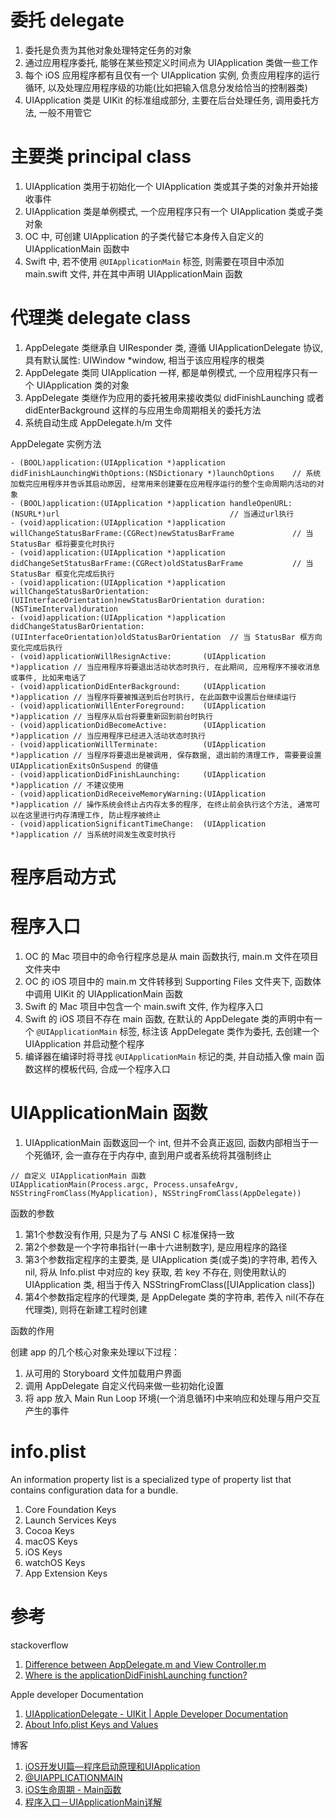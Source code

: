 # 委托 delegate

1. 委托是负责为其他对象处理特定任务的对象
2. 通过应用程序委托, 能够在某些预定义时间点为 UIApplication 类做一些工作
3. 每个 iOS 应用程序都有且仅有一个 UIApplication 实例, 负责应用程序的运行循环, 以及处理应用程序级的功能(比如把输入信息分发给恰当的控制器类)
4. UIApplication 类是 UIKit 的标准组成部分, 主要在后台处理任务, 调用委托方法, 一般不用管它

# 主要类 principal class

1. UIApplication 类用于初始化一个 UIApplication 类或其子类的对象并开始接收事件
2. UIApplication 类是单例模式, 一个应用程序只有一个 UIApplication 类或子类对象
3. OC 中, 可创建 UIApplication 的子类代替它本身传入自定义的 UIApplicationMain 函数中
4. Swift 中, 若不使用 `@UIApplicationMain` 标签, 则需要在项目中添加 main.swift 文件, 并在其中声明 UIApplicationMain 函数

# 代理类 delegate class

1. AppDelegate 类继承自 UIResponder 类, 遵循 UIApplicationDelegate 协议, 具有默认属性: UIWindow \*window, 相当于该应用程序的根类
2. AppDelegate 类同 UIApplication 一样, 都是单例模式, 一个应用程序只有一个 UIApplication 类的对象
3. AppDelegate 类继作为应用的委托被用来接收类似 didFinishLaunching 或者 didEnterBackground 这样的与应用生命周期相关的委托方法
4. 系统自动生成 AppDelegate.h/m 文件

AppDelegate 实例方法

```
- (BOOL)application:(UIApplication *)application didFinishLaunchingWithOptions:(NSDictionary *)launchOptions	// 系统加载完应用程序并告诉其启动原因, 经常用来创建要在应用程序运行的整个生命周期内活动的对象
- (BOOL)application:(UIApplication *)application handleOpenURL:(NSURL*)url										// 当通过url执行
- (void)application:(UIApplication *)application willChangeStatusBarFrame:(CGRect)newStatusBarFrame				// 当 StatusBar 框将要变化时执行
- (void)application:(UIApplication *)application didChangeSetStatusBarFrame:(CGRect)oldStatusBarFrame			// 当 StatusBar 框变化完成后执行
- (void)application:(UIApplication *)application willChangeStatusBarOrientation:(UIInterfaceOrientation)newStatusBarOrientation duration:(NSTimeInterval)duration
- (void)application:(UIApplication *)application didChangeStatusBarOrientation:(UIInterfaceOrientation)oldStatusBarOrientation	// 当 StatusBar 框方向变化完成后执行
- (void)applicationWillResignActive:       (UIApplication *)application	// 当应用程序将要退出活动状态时执行, 在此期间, 应用程序不接收消息或事件, 比如来电话了
- (void)applicationDidEnterBackground:     (UIApplication *)application	// 当程序将要被推送到后台时执行, 在此函数中设置后台继续运行
- (void)applicationWillEnterForeground:    (UIApplication *)application	// 当程序从后台将要重新回到前台时执行
- (void)applicationDidBecomeActive:        (UIApplication *)application	// 当应用程序已经进入活动状态时执行
- (void)applicationWillTerminate:          (UIApplication *)application	// 当程序将要退出是被调用, 保存数据, 退出前的清理工作, 需要要设置 UIApplicationExitsOnSuspend 的键值
- (void)applicationDidFinishLaunching:     (UIApplication *)application	// 不建议使用
- (void)applicationDidReceiveMemoryWarning:(UIApplication *)application	// 操作系统会终止占内存太多的程序, 在终止前会执行这个方法, 通常可以在这里进行内存清理工作, 防止程序被终止
- (void)applicationSignificantTimeChange:  (UIApplication *)application	// 当系统时间发生改变时执行
```

# 程序启动方式



# 程序入口

1. OC 的 Mac 项目中的命令行程序总是从 main 函数执行, main.m 文件在项目文件夹中
2. OC 的 iOS 项目中的 main.m 文件转移到 Supporting Files 文件夹下, 函数体中调用 UIKit 的 UIApplicationMain 函数
1. Swift 的 Mac 项目中包含一个 main.swift 文件, 作为程序入口
2. Swift 的 iOS 项目不存在 main 函数, 在默认的 AppDelegate 类的声明中有一个 `@UIApplicationMain` 标签, 标注该 AppDelegate 类作为委托, 去创建一个 UIApplication 并启动整个程序
3. 编译器在编译时将寻找 `@UIApplicationMain` 标记的类, 并自动插入像 main 函数这样的模板代码, 合成一个程序入口

# UIApplicationMain 函数

1. UIApplicationMain 函数返回一个 int, 但并不会真正返回, 函数内部相当于一个死循环, 会一直存在于内存中, 直到用户或者系统将其强制终止

```
// 自定义 UIApplicationMain 函数
UIApplicationMain(Process.argc, Process.unsafeArgv, NSStringFromClass(MyApplication), NSStringFromClass(AppDelegate))
```

函数的参数

1. 第1个参数没有作用, 只是为了与 ANSI C 标准保持一致
2. 第2个参数是一个字符串指针(一串十六进制数字), 是应用程序的路径
3. 第3个参数指定程序的主要类, 是 UIApplication 类(或子类)的字符串, 若传入 nil, 将从 Info.plist 中对应的 key 获取, 若 key 不存在, 则使用默认的 UIApplication 类, 相当于传入 NSStringFromClass([UIApplication class])
4. 第4个参数指定程序的代理类, 是 AppDelegate 类的字符串, 若传入 nil(不存在代理类), 则将在新建工程时创建

函数的作用

创建 app 的几个核心对象来处理以下过程：
1. 从可用的 Storyboard 文件加载用户界面
2. 调用 AppDelegate 自定义代码来做一些初始化设置
3. 将 app 放入 Main Run Loop 环境(一个消息循环)中来响应和处理与用户交互产生的事件

# info.plist

An information property list is a specialized type of property list that contains configuration data for a bundle.

1. Core Foundation Keys
2. Launch Services Keys
3. Cocoa Keys
4. macOS Keys
5. iOS Keys
6. watchOS Keys
7. App Extension Keys

# 参考

stackoverflow

1. [Difference between AppDelegate.m and View Controller.m](http://stackoverflow.com/questions/6062569/difference-between-appdelegate-m-and-view-controller-m)
2. [Where is the applicationDidFinishLaunching function?](http://stackoverflow.com/questions/7151378/where-is-the-applicationdidfinishlaunching-function)

Apple developer Documentation

1. [UIApplicationDelegate - UIKit | Apple Developer Documentation](https://developer.apple.com/reference/uikit/uiapplicationdelegate?language=objc)
2. [About Info.plist Keys and Values](https://developer.apple.com/library/prerelease/content/documentation/General/Reference/InfoPlistKeyReference/Introduction/Introduction.html)

博客

1. [iOS开发UI篇—程序启动原理和UIApplication](http://www.cnblogs.com/wendingding/p/3766347.html)
2. [@UIAPPLICATIONMAIN](http://swifter.tips/uiapplicationmain/)
3. [iOS生命周期 - Main函数](http://istian.cc/2016/08/24/iOS%E7%94%9F%E5%91%BD%E5%91%A8%E6%9C%9F%20-%20Main%E5%87%BD%E6%95%B0/)
4. [程序入口－UIApplicationMain详解](http://blog.csdn.net/lvxiangan/article/details/19076911)
